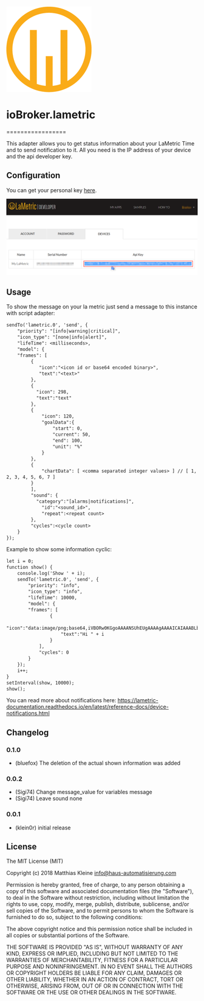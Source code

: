 ![Logo](admin/lametric.png)
# ioBroker.lametric
=================

This adapter allows you to get status information about your LaMetric Time and to send notification to it.
All you need is the IP address of your device and the api developer key.

## Configuration
You can get your personal key [here](https://developer.lametric.com/).

![api-key](docs/apiKey.png)

## Usage
To show the message on your la metric just send a message to this instance with script adapter:
```
sendTo('lametric.0', 'send', {
    "priority": "[info|warning|critical]",
    "icon_type": "[none|info|alert]",
    "lifeTime": <milliseconds>,
    "model": {
    "frames": [
         {
            "icon":"<icon id or base64 encoded binary>",
            "text":"<text>"
         },
         {
           "icon": 298,
           "text":"text"
         },
         {
             "icon": 120,
             "goalData":{
                 "start": 0,
                 "current": 50,
                 "end": 100,
                 "unit": "%"
             }
         },
         {
             "chartData": [ <comma separated integer values> ] // [ 1, 2, 3, 4, 5, 6, 7 ]
         }
         ],
         "sound": {
           "category":"[alarms|notifications]",
             "id":"<sound_id>",
             "repeat":<repeat count>
         },
         "cycles":<cycle count>
    }
});
```

Example to show some information cyclic:
```
let i = 0;
function show() {
    console.log('Show ' + i);
    sendTo('lametric.0', 'send', {
        "priority": "info",
        "icon_type": "info",
        "lifeTime": 10000,
        "model": {
        "frames": [
                {
                    "icon":"data:image/png;base64,iVBORw0KGgoAAAANSUhEUgAAAAgAAAAICAIAAABLbSncAAAAAXNSR0IArs4c6QAAAARnQU1BAACxjwv8YQUAAAAJcEhZcwAADsMAAA7DAcdvqGQAAAAYdEVYdFNvZnR3YXJlAHBhaW50Lm5ldCA0LjEuNWRHWFIAAAAySURBVBhXY4AAYdcKk1lngCSUDwHIfAQbzgLqgDCgIqRLwFkQCYQoBAD5EATl4wQMDADhuxQzaDgX0gAAAABJRU5ErkJggg==",
                    "text":"Hi " + i
                }
            ],
            "cycles": 0
        }
    });
    i++;
}
setInterval(show, 10000);
show();
```


You can read more about notifications here: https://lametric-documentation.readthedocs.io/en/latest/reference-docs/device-notifications.html

## Changelog

### 0.1.0
* (bluefox) The deletion of the actual shown information was added

### 0.0.2
* (Sigi74) Change message_value for variables message
* (Sigi74) Leave sound none

### 0.0.1
* (klein0r) initial release

## License

The MIT License (MIT)

Copyright (c) 2018 Matthias Kleine <info@haus-automatisierung.com>

Permission is hereby granted, free of charge, to any person obtaining a copy
of this software and associated documentation files (the "Software"), to deal
in the Software without restriction, including without limitation the rights
to use, copy, modify, merge, publish, distribute, sublicense, and/or sell
copies of the Software, and to permit persons to whom the Software is
furnished to do so, subject to the following conditions:

The above copyright notice and this permission notice shall be included in
all copies or substantial portions of the Software.

THE SOFTWARE IS PROVIDED "AS IS", WITHOUT WARRANTY OF ANY KIND, EXPRESS OR
IMPLIED, INCLUDING BUT NOT LIMITED TO THE WARRANTIES OF MERCHANTABILITY,
FITNESS FOR A PARTICULAR PURPOSE AND NONINFRINGEMENT. IN NO EVENT SHALL THE
AUTHORS OR COPYRIGHT HOLDERS BE LIABLE FOR ANY CLAIM, DAMAGES OR OTHER
LIABILITY, WHETHER IN AN ACTION OF CONTRACT, TORT OR OTHERWISE, ARISING FROM,
OUT OF OR IN CONNECTION WITH THE SOFTWARE OR THE USE OR OTHER DEALINGS IN
THE SOFTWARE.
